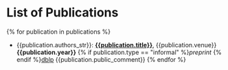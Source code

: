 # List of Publications

{% for publication in publications %}
- {{publication.authors_str}}: [**{{publication.title}}**]({{publication.url}}), {{publication.venue}} **{{publication.year}}** {% if publication.type == "informal" %}*preprint* {% endif %}[dblp](https://dblp.uni-trier.de/{{publication.dblp_url}}) {{publication.public_comment}} <!-- {{publication.dblp_key}} -->
{% endfor %}
